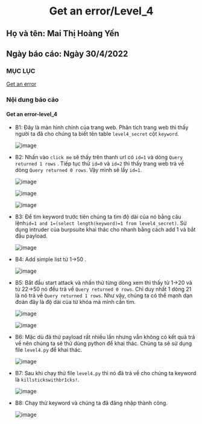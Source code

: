 # <div align="center"><p> Get an error/Level_4</p></div>
 ## Họ và tên: Mai Thị Hoàng Yến
 ## Ngày báo cáo: Ngày 30/4/2022
 ### MỤC LỤC
   [Get an error](#gioithieu)
   
### Nội dung báo cáo 
#### Get an error-level_4 <a name="gioithieu"></a>
- B1: Đây là màn hình chính của trang web. Phân tích trang web thì thấy người ta đã cho chúng ta biết tên table `level4_secret` cột `keyword`.

  ![image](https://user-images.githubusercontent.com/101852647/166101959-60d71821-ba61-4140-b333-d17b38ebe9a7.png)
  
- B2: Nhấn vào `click me` sẽ thấy trên thanh url có `id=1` và dòng `Query returned 1 rows` . Tiếp tục thử `id=0` và `id=2` thì thấy trang web trả về dòng `Query returned 0 rows`. Vậy mình sẽ lấy `id=1`.

  ![image](https://user-images.githubusercontent.com/101852647/166102055-40c59970-5a8a-4078-a39b-fe9eca743a06.png)

  ![image](https://user-images.githubusercontent.com/101852647/166102042-ce471b63-0893-4579-bc64-9f9710c925b1.png)
  
  ![image](https://user-images.githubusercontent.com/101852647/166102064-467bab60-e942-4d2e-a06c-d30489961eb2.png)

- B3: Để tìm keyword trước tiên chúng ta tìm độ dài của nó bằng câu lệnh`id=1 and 1=(select length(keyword)=1 from level4_secret)`. Sử dụng intruder của burpsuite khai thác cho nhanh bằng cách add 1 và bắt đầu payload.

  ![image](https://user-images.githubusercontent.com/101852647/166102208-7d567370-1551-4b45-986a-3b7ef5dec9ab.png)

- B4: Add simple list từ 1->50 .

  ![image](https://user-images.githubusercontent.com/101852647/166102330-3f5067b0-4c46-4241-962b-08c0c634f498.png)

- B5: Bắt đầu start attack và nhấn thử từng dòng xem thì thấy từ 1->20 và từ 22->50 nó đều trả về `Query returned 0 rows`. Chỉ duy nhất 1 dòng 21 là nó trả về `Query returned 1 rows`. Như vậy, chúng ta có thể mạnh dạn đoán đây là độ dài của từ khóa mà mình cần tìm.

  ![image](https://user-images.githubusercontent.com/101852647/166102426-628e233a-6d46-4d27-9e63-c7a93ca439f3.png)

  ![image](https://user-images.githubusercontent.com/101852647/166102435-2169d520-5c60-4351-964b-4ab474ce8d98.png)

- B6: Mặc dù đã thử payload rất nhiều lần nhưng vẫn không có kết quả trả về nên chúng ta sẽ thử dùng python để khai thác. Chúng ta sẽ sử dụng file `level4.py` để khai thác.

  ![image](https://user-images.githubusercontent.com/101852647/166102490-a80234a9-715e-4095-8afc-0a230b6624d5.png)

- B7: Sau khi chạy thử file `level4.py` thì nó đã trả về cho chúng ta keyword là `killstickswithbr1cks!`.

  ![image](https://user-images.githubusercontent.com/101852647/166102536-9b43a528-ee78-4e48-9a61-059ee41b562f.png)

- B8: Chạy thử keyword và chúng ta đã đăng nhập thành công.

  ![image](https://user-images.githubusercontent.com/101852647/166102575-e3ab9610-0b1a-4382-a782-47326edae0b2.png)
